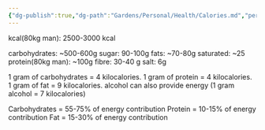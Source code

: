 ```yaml
---
{"dg-publish":true,"dg-path":"Gardens/Personal/Health/Calories.md","permalink":"/gardens/personal/health/calories/","tags":["health","diet"],"noteIcon":"","created":"","updated":""}
---
```



kcal(80kg man): 2500-3000 kcal

carbohydrates: ~500-600g 
sugar: 90-100g
fats: ~70-80g
saturated: ~25
protein(80kg man): ~100g
fibre: 30-40 g
salt: 6g


1 gram of carbohydrates = 4 kilocalories.
1 gram of protein = 4 kilocalories.
1 gram of fat = 9 kilocalories.
alcohol can also provide energy (1 gram alcohol = 7 kilocalories)

Carbohydrates = 55-75% of energy contribution
Protein = 10-15% of energy contribution
Fat = 15-30% of energy contribution
